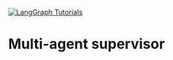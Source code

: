 [![LangGraph Tutorials](https://img.shields.io/badge/LangGraph-Tutorials-pink?logo=langgraph)](https://langchain-ai.github.io/langgraph/tutorials/multi_agent/agent_supervisor/)


# Multi-agent supervisor